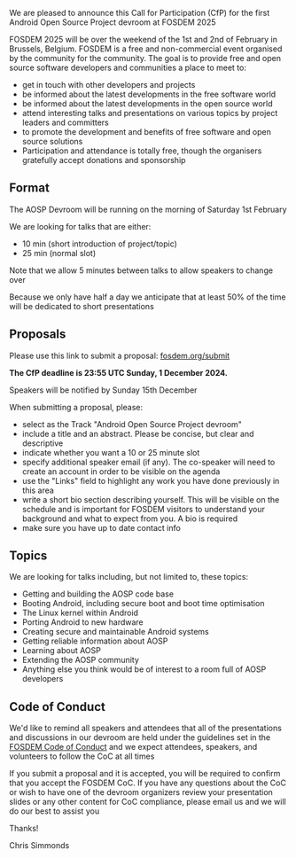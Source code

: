 We are pleased to announce this Call for Participation (CfP) for the
first Android Open Source Project devroom at FOSDEM 2025

FOSDEM 2025 will be over the weekend of the 1st and 2nd of February in
Brussels, Belgium.  FOSDEM is a free and non-commercial event organised
by the community for the community.  The goal is to provide free and
open source software developers and communities a place to meet to:

- get in touch with other developers and projects
- be informed about the latest developments in the free software world
- be informed about the latest developments in the open source world
- attend interesting talks and presentations on various topics by
  project leaders and committers
- to promote the development and benefits of free software and open
  source solutions
- Participation and attendance is totally free, though the organisers
  gratefully accept donations and sponsorship

## Format

The AOSP Devroom will be running on the morning of Saturday 1st February

We are looking for talks that are either:
* 10 min (short introduction of project/topic)
* 25 min (normal slot)

Note that we allow 5 minutes between talks to allow speakers to change over

Because we only have half a day we anticipate that at least 50% of the
time will be dedicated to short presentations

## Proposals

Please use this link to submit a proposal: [fosdem.org/submit](https://fosdem.org/submit)

__The CfP deadline is 23:55 UTC Sunday, 1 December 2024.__

Speakers will be notified by Sunday 15th December

When submitting a proposal, please:

- select as the Track "Android Open Source Project devroom"
- include a title and an abstract. Please be concise, but clear and
  descriptive
- indicate whether you want a 10 or 25 minute slot
- specify additional speaker email (if any). The co-speaker will need to
  create an account in order to be visible on the agenda
- use the "Links" field to highlight any work you have done previously
  in this area
- write a short bio section describing yourself. This will be
  visible on the schedule and is important for FOSDEM visitors to
  understand your background and what to expect from you. A bio
  is required
- make sure you have up to date contact info

## Topics

We are looking for talks including, but not limited to, these topics:

- Getting and building the AOSP code base
- Booting Android, including secure boot and boot time optimisation
- The Linux kernel within Android
- Porting Android to new hardware
- Creating secure and maintainable Android systems
- Getting reliable information about AOSP
- Learning about AOSP
- Extending the AOSP community
- Anything else you think would be of interest to a room full of AOSP
  developers

## Code of Conduct

We'd like to remind all speakers and attendees that all of the
presentations and discussions in our devroom are held under the
guidelines set in the [FOSDEM Code of
Conduct](https://fosdem.org/2025/practical/conduct/) and we expect
attendees, speakers, and volunteers to follow the CoC at all times

If you submit a proposal and it is accepted, you will be required to
confirm that you accept the FOSDEM CoC. If you have any questions about
the CoC or wish to have one of the devroom organizers review your
presentation slides or any other content for CoC compliance, please
email us and we will do our best to assist you

Thanks!

Chris Simmonds
